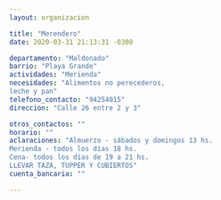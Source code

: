 ```yaml
---
layout: organizacion

title: "Merendero"
date: 2020-03-31 21:13:31 -0300

departamento: "Maldonado"
barrio: "Playa Grande"
actividades: "Merienda"
necesidades: "Alimentos no perecederos, 
leche y pan"
telefono_contacto: "94254015"
direccion: "Calle 26 entre 2 y 3"

otros_contactos: ""
horario: ""
aclaraciones: "Almuerzo - sábados y domingos 13 hs.
Merienda - todos los días 18 hs.
Cena- todos los días de 19 a 21 hs.
LLEVAR TAZA, TUPPER Y CUBIERTOS"
cuenta_bancaria: ""

---
```

